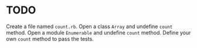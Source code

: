 # TODO

Create a file named `count.rb`.
Open a class `Array` and undefine `count` method.
Open a module `Enumerable` and undefine `count` method.
Define your own `count` method to pass the tests.

